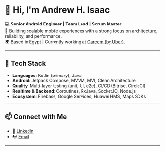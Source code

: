 # 👋 Hi, I'm Andrew H. Isaac  

💻 **Senior Android Engineer | Team Lead | Scrum Master**  
🚀 Building scalable mobile experiences with a strong focus on architecture, reliability, and performance.  
🌍 Based in Egypt | Currently working at [Careem (by Uber)](https://www.careem.com/).  

---

## 🔧 Tech Stack  
- **Languages**: Kotlin (primary), Java  
- **Android**: Jetpack Compose, MVVM, MVI, Clean Architecture  
- **Quality**: Multi-layer testing (unit, UI, e2e), CI/CD (Bitrise, CircleCI)  
- **Realtime & Backend**: Coroutines, RxJava, Socket.IO, Node.js  
- **Ecosystem**: Firebase, Google Services, Huawei HMS, Maps SDKs  

---

## 📫 Connect with Me  
<!-- - 🌐 [Portfolio Website](http://andrewhossam.com)   -->
- 💼 [LinkedIn](https://linkedin.com/in/andrewhossam)  
- 📭 [Email](me@andrewhossam.com)  

---
